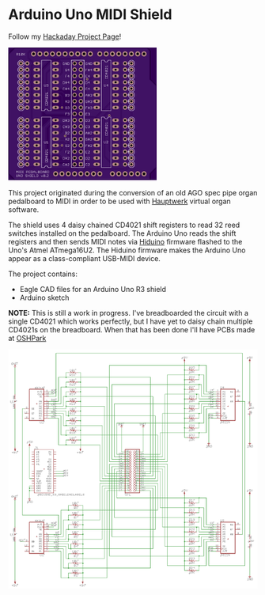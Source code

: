 # Arduino Uno MIDI Shield

Follow my [Hackaday Project Page](http://hackaday.io/project/4741-organ-pedalboard-midi-conversion)!

<img src="https://raw.githubusercontent.com/Nkawu/Arduino_Uno_MIDI_Shield/master/images/shield.png" width="300">

This project originated during the conversion of an old AGO spec pipe organ pedalboard to MIDI in order to be used with
[Hauptwerk](https://www.hauptwerk.com) virtual organ software. 

The shield uses 4 daisy chained CD4021 shift registers to read 32 reed switches installed on the pedalboard. The Arduino Uno reads the shift registers and then sends MIDI notes via [Hiduino](https://github.com/ddiakopoulos/hiduino) firmware flashed to the Uno's Atmel ATmega16U2. The Hiduino firmware makes the Arduino Uno appear as a class-compliant USB-MIDI device.

The project contains: 
* Eagle CAD files for an Arduino Uno R3 shield
* Arduino sketch

**NOTE:** This is still a work in progress. I've breadboarded the circuit with a single CD4021 which works perfectly, but I have yet to daisy chain multiple CD4021s on the breadboard. When that has been done I'll have PCBs made at [OSHPark](https://oshpark.com)

![Schematic](https://raw.githubusercontent.com/Nkawu/Arduino_Uno_MIDI_Shield/master/images/shield_schematic.png)